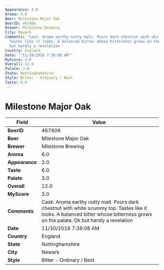 ```yaml
---
Appearance: 3.0
Aroma: 6.0
Beer: Milestone Major Oak
BeerID: 467806
Brewer: Milestone Brewing
City: Newark
Comments: 'Cask. Aroma earthy nutty malt. Pours dark chestnut with white scummy top.
  Tastes like it looks. A balanced bitter whose bitterness grows on the palate. Ok
  but hardly a revelation '
Country: England
Date: '"11/30/2016 7:38:08 AM"'
MyScore: 3.0
Overall: 12.0
Palate: 3.0
State: Nottinghamshire
Style: Bitter - Ordinary / Best
Taste: 6.0
---
```


# Milestone Major Oak

| Field         | Value |
|---------------|-------|
| **BeerID** | 467806 |
| **Beer** | Milestone Major Oak |
| **Brewer** | Milestone Brewing |
| **Aroma** | 6.0 |
| **Appearance** | 3.0 |
| **Taste** | 6.0 |
| **Palate** | 3.0 |
| **Overall** | 12.0 |
| **MyScore** | 3.0 |
| **Comments** | Cask. Aroma earthy nutty malt. Pours dark chestnut with white scummy top. Tastes like it looks. A balanced bitter whose bitterness grows on the palate. Ok but hardly a revelation  |
| **Date** | 11/30/2016 7:38:08 AM |
| **Country** | England |
| **State** | Nottinghamshire |
| **City** | Newark |
| **Style** | Bitter - Ordinary / Best |
